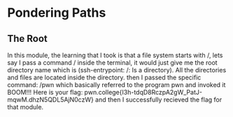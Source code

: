 # Pondering Paths
## The Root
In this module, the learning that I took is that a file system starts with /, lets say I pass a command / inside the terminal, it would just give me the root directory name which is (ssh-entrypoint: /: Is a directory).
All the directories and files are located inside the directory.
then I passed the specific command: /pwn which basically referred to the program pwn and invoked it
BOOM!!!
Here is your flag:
pwn.college{I3h-tdqD8RczpA2gW_PatJ-mqwM.dhzN5QDL5AjN0czW}
and then I successfully recieved the flag for that module.
